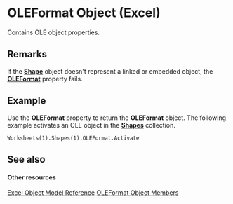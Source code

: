 
# OLEFormat Object (Excel)

Contains OLE object properties.


## Remarks

If the  **[Shape](8f01fcd1-b7d9-5216-2de5-40fb6648a403.md)** object doesn't represent a linked or embedded object, the **[OLEFormat](7f2ff868-a7cf-3a9f-4ad8-6213f55573ea.md)** property fails.


## Example

Use the  **OLEFormat** property to return the **OLEFormat** object. The following example activates an OLE object in the **[Shapes](f9c6548c-d028-1b70-a11c-c4b45ff19177.md)** collection.


```
Worksheets(1).Shapes(1).OLEFormat.Activate
```


## See also


#### Other resources


[Excel Object Model Reference](http://msdn.microsoft.com/library/11ea8598-8a20-92d5-f98b-0da04263bf2c%28Office.15%29.aspx)
[OLEFormat Object Members](18f0bbed-752a-5e01-51f1-c17435b3adea.md)
